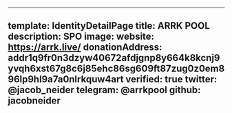 
---
template: IdentityDetailPage
title: ARRK POOL
description: SPO
image: 
website: https://arrk.live/
donationAddress: addr1q9fr0n3dzyw40672afdjgnp8y664k8kcnj9yvqh6xst67g8c6j85ehc86sg609ft87zug0z0em896lp9hl9a7a0nlrkquw4art
verified: true
twitter: @jacob_neider
telegram: @arrkpool
github: jacobneider
---
